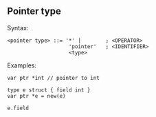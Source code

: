 ## Pointer type

Syntax:

```
<pointer type> ::= '*' |        ; <OPERATOR>
                    'pointer'   ; <IDENTIFIER>
                    <type>
```

Examples:

```
var ptr *int // pointer to int

type e struct { field int }
var ptr *e = new(e)

e.field
```
